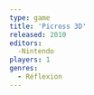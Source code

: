 ```yaml
---
type: game
title: 'Picross 3D'
released: 2010
editors: 
  -Nintendo
players: 1
genres:
  - Réflexion
---
```

